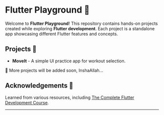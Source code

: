 # Flutter Playground 🚀

Welcome to **Flutter Playground**! This repository contains hands-on projects created while exploring **Flutter development**. Each project is a standalone app showcasing different Flutter features and concepts.

## Projects 📌

- **MoveIt** - A simple UI practice app for workout selection.

🔨 More projects will be added soon, InshaAllah...

## Acknowledgements 🙌

Learned from various resources, including [The Complete Flutter Development Course](https://www.udemy.com/course/dart-flutter-the-complete-flutter-development-course/?couponCode=KEEPLEARNING).

---
